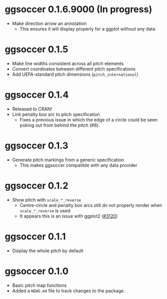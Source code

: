 # ggsoccer 0.1.6.9000 (In progress)

* Make direction arrow an annotation
  * This ensures it will display properly for a ggplot without any data

# ggsoccer 0.1.5

* Make line widths consistent across all pitch elements
* Convert coordinates between different pitch specifications
* Add UEFA-standard pitch dimensions (`pitch_international`)

# ggsoccer 0.1.4

* Released to CRAN!
* Link penalty box arc to pitch specification
  * Fixes a previous issue in which the edge of a circle could be seen poking
    out from behind the pitch (#8).

# ggsoccer 0.1.3

* Generate pitch markings from a generic specification
  * This makes ggsoccer compatible with any data provider

# ggsoccer 0.1.2

* Show pitch with `scale_*_reverse`
  * Centre-circle and penalty box arcs still do not properly render when 
    `scale_*_reverse` is used
  * It appears this is an issue with ggplot2 ([#3120](https://github.com/tidyverse/ggplot2/issues/3120))

# ggsoccer 0.1.1

* Display the whole pitch by default

# ggsoccer 0.1.0

* Basic pitch map functions
* Added a `NEWS.md` file to track changes to the package.
